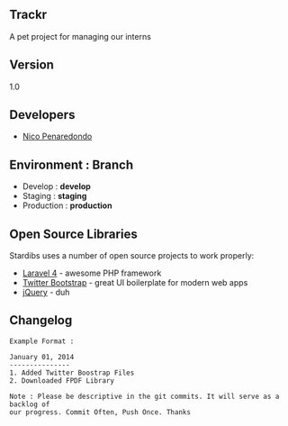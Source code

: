 Trackr
---------
A pet project for managing our interns


Version
----

1.0

Developers
---------
- [Nico Penaredondo]

Environment : Branch
---------
- Develop : **develop**
- Staging : **staging**
- Production : **production**


Open Source Libraries
-----------

Stardibs uses a number of open source projects to work properly:

* [Laravel 4] - awesome PHP framework
* [Twitter Bootstrap] - great UI boilerplate for modern web apps
* [jQuery] - duh



Changelog
---------------

```
Example Format :

January 01, 2014
---------------
1. Added Twitter Boostrap Files
2. Downloaded FPDF Library

Note : Please be descriptive in the git commits. It will serve as a backlog of
our progress. Commit Often, Push Once. Thanks
```


[nico penaredondo]:http://github.com/nicopenaredondo
[Twitter Bootstrap]:http://twitter.github.com/bootstrap/
[jQuery]:http://jquery.com
[laravel 4]:http://laravel.com

